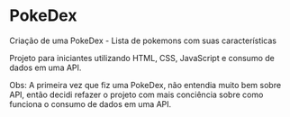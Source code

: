 # PokeDex
Criação de uma PokeDex - Lista de pokemons com suas características

Projeto para iniciantes utilizando HTML, CSS, JavaScript e consumo de dados em uma API.



Obs:
A primeira vez que fiz uma PokeDex, não entendia muito bem sobre API, então decidi refazer o projeto com mais conciência sobre como funciona o  consumo de dados em uma API.



